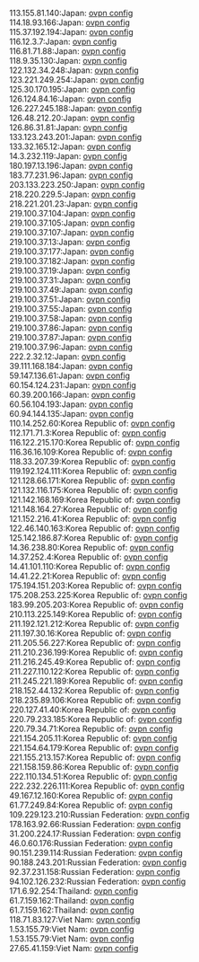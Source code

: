 113.155.81.140:Japan: [ovpn config](vpn/113_155_81_140.ovpn)  
114.18.93.166:Japan: [ovpn config](vpn/114_18_93_166.ovpn)  
115.37.192.194:Japan: [ovpn config](vpn/115_37_192_194.ovpn)  
116.12.3.7:Japan: [ovpn config](vpn/116_12_3_7.ovpn)  
116.81.71.88:Japan: [ovpn config](vpn/116_81_71_88.ovpn)  
118.9.35.130:Japan: [ovpn config](vpn/118_9_35_130.ovpn)  
122.132.34.248:Japan: [ovpn config](vpn/122_132_34_248.ovpn)  
123.221.249.254:Japan: [ovpn config](vpn/123_221_249_254.ovpn)  
125.30.170.195:Japan: [ovpn config](vpn/125_30_170_195.ovpn)  
126.124.84.16:Japan: [ovpn config](vpn/126_124_84_16.ovpn)  
126.227.245.188:Japan: [ovpn config](vpn/126_227_245_188.ovpn)  
126.48.212.20:Japan: [ovpn config](vpn/126_48_212_20.ovpn)  
126.86.31.81:Japan: [ovpn config](vpn/126_86_31_81.ovpn)  
133.123.243.201:Japan: [ovpn config](vpn/133_123_243_201.ovpn)  
133.32.165.12:Japan: [ovpn config](vpn/133_32_165_12.ovpn)  
14.3.232.119:Japan: [ovpn config](vpn/14_3_232_119.ovpn)  
180.197.13.196:Japan: [ovpn config](vpn/180_197_13_196.ovpn)  
183.77.231.96:Japan: [ovpn config](vpn/183_77_231_96.ovpn)  
203.133.223.250:Japan: [ovpn config](vpn/203_133_223_250.ovpn)  
218.220.229.5:Japan: [ovpn config](vpn/218_220_229_5.ovpn)  
218.221.201.23:Japan: [ovpn config](vpn/218_221_201_23.ovpn)  
219.100.37.104:Japan: [ovpn config](vpn/219_100_37_104.ovpn)  
219.100.37.105:Japan: [ovpn config](vpn/219_100_37_105.ovpn)  
219.100.37.107:Japan: [ovpn config](vpn/219_100_37_107.ovpn)  
219.100.37.13:Japan: [ovpn config](vpn/219_100_37_13.ovpn)  
219.100.37.177:Japan: [ovpn config](vpn/219_100_37_177.ovpn)  
219.100.37.182:Japan: [ovpn config](vpn/219_100_37_182.ovpn)  
219.100.37.19:Japan: [ovpn config](vpn/219_100_37_19.ovpn)  
219.100.37.31:Japan: [ovpn config](vpn/219_100_37_31.ovpn)  
219.100.37.49:Japan: [ovpn config](vpn/219_100_37_49.ovpn)  
219.100.37.51:Japan: [ovpn config](vpn/219_100_37_51.ovpn)  
219.100.37.55:Japan: [ovpn config](vpn/219_100_37_55.ovpn)  
219.100.37.58:Japan: [ovpn config](vpn/219_100_37_58.ovpn)  
219.100.37.86:Japan: [ovpn config](vpn/219_100_37_86.ovpn)  
219.100.37.87:Japan: [ovpn config](vpn/219_100_37_87.ovpn)  
219.100.37.96:Japan: [ovpn config](vpn/219_100_37_96.ovpn)  
222.2.32.12:Japan: [ovpn config](vpn/222_2_32_12.ovpn)  
39.111.168.184:Japan: [ovpn config](vpn/39_111_168_184.ovpn)  
59.147.136.61:Japan: [ovpn config](vpn/59_147_136_61.ovpn)  
60.154.124.231:Japan: [ovpn config](vpn/60_154_124_231.ovpn)  
60.39.200.166:Japan: [ovpn config](vpn/60_39_200_166.ovpn)  
60.56.104.193:Japan: [ovpn config](vpn/60_56_104_193.ovpn)  
60.94.144.135:Japan: [ovpn config](vpn/60_94_144_135.ovpn)  
110.14.252.60:Korea Republic of: [ovpn config](vpn/110_14_252_60.ovpn)  
112.171.71.3:Korea Republic of: [ovpn config](vpn/112_171_71_3.ovpn)  
116.122.215.170:Korea Republic of: [ovpn config](vpn/116_122_215_170.ovpn)  
116.36.16.109:Korea Republic of: [ovpn config](vpn/116_36_16_109.ovpn)  
118.33.207.39:Korea Republic of: [ovpn config](vpn/118_33_207_39.ovpn)  
119.192.124.111:Korea Republic of: [ovpn config](vpn/119_192_124_111.ovpn)  
121.128.66.171:Korea Republic of: [ovpn config](vpn/121_128_66_171.ovpn)  
121.132.116.175:Korea Republic of: [ovpn config](vpn/121_132_116_175.ovpn)  
121.142.168.169:Korea Republic of: [ovpn config](vpn/121_142_168_169.ovpn)  
121.148.164.27:Korea Republic of: [ovpn config](vpn/121_148_164_27.ovpn)  
121.152.216.41:Korea Republic of: [ovpn config](vpn/121_152_216_41.ovpn)  
122.46.140.163:Korea Republic of: [ovpn config](vpn/122_46_140_163.ovpn)  
125.142.186.87:Korea Republic of: [ovpn config](vpn/125_142_186_87.ovpn)  
14.36.238.80:Korea Republic of: [ovpn config](vpn/14_36_238_80.ovpn)  
14.37.252.4:Korea Republic of: [ovpn config](vpn/14_37_252_4.ovpn)  
14.41.101.110:Korea Republic of: [ovpn config](vpn/14_41_101_110.ovpn)  
14.41.22.21:Korea Republic of: [ovpn config](vpn/14_41_22_21.ovpn)  
175.194.151.203:Korea Republic of: [ovpn config](vpn/175_194_151_203.ovpn)  
175.208.253.225:Korea Republic of: [ovpn config](vpn/175_208_253_225.ovpn)  
183.99.205.203:Korea Republic of: [ovpn config](vpn/183_99_205_203.ovpn)  
210.113.225.149:Korea Republic of: [ovpn config](vpn/210_113_225_149.ovpn)  
211.192.121.212:Korea Republic of: [ovpn config](vpn/211_192_121_212.ovpn)  
211.197.30.16:Korea Republic of: [ovpn config](vpn/211_197_30_16.ovpn)  
211.205.56.227:Korea Republic of: [ovpn config](vpn/211_205_56_227.ovpn)  
211.210.236.199:Korea Republic of: [ovpn config](vpn/211_210_236_199.ovpn)  
211.216.245.49:Korea Republic of: [ovpn config](vpn/211_216_245_49.ovpn)  
211.227.110.122:Korea Republic of: [ovpn config](vpn/211_227_110_122.ovpn)  
211.245.221.189:Korea Republic of: [ovpn config](vpn/211_245_221_189.ovpn)  
218.152.44.132:Korea Republic of: [ovpn config](vpn/218_152_44_132.ovpn)  
218.235.89.106:Korea Republic of: [ovpn config](vpn/218_235_89_106.ovpn)  
220.127.41.40:Korea Republic of: [ovpn config](vpn/220_127_41_40.ovpn)  
220.79.233.185:Korea Republic of: [ovpn config](vpn/220_79_233_185.ovpn)  
220.79.34.71:Korea Republic of: [ovpn config](vpn/220_79_34_71.ovpn)  
221.154.205.11:Korea Republic of: [ovpn config](vpn/221_154_205_11.ovpn)  
221.154.64.179:Korea Republic of: [ovpn config](vpn/221_154_64_179.ovpn)  
221.155.213.157:Korea Republic of: [ovpn config](vpn/221_155_213_157.ovpn)  
221.158.159.86:Korea Republic of: [ovpn config](vpn/221_158_159_86.ovpn)  
222.110.134.51:Korea Republic of: [ovpn config](vpn/222_110_134_51.ovpn)  
222.232.226.111:Korea Republic of: [ovpn config](vpn/222_232_226_111.ovpn)  
49.167.12.160:Korea Republic of: [ovpn config](vpn/49_167_12_160.ovpn)  
61.77.249.84:Korea Republic of: [ovpn config](vpn/61_77_249_84.ovpn)  
109.229.123.210:Russian Federation: [ovpn config](vpn/109_229_123_210.ovpn)  
178.163.92.66:Russian Federation: [ovpn config](vpn/178_163_92_66.ovpn)  
31.200.224.17:Russian Federation: [ovpn config](vpn/31_200_224_17.ovpn)  
46.0.60.176:Russian Federation: [ovpn config](vpn/46_0_60_176.ovpn)  
90.151.239.114:Russian Federation: [ovpn config](vpn/90_151_239_114.ovpn)  
90.188.243.201:Russian Federation: [ovpn config](vpn/90_188_243_201.ovpn)  
92.37.231.158:Russian Federation: [ovpn config](vpn/92_37_231_158.ovpn)  
94.102.126.232:Russian Federation: [ovpn config](vpn/94_102_126_232.ovpn)  
171.6.92.254:Thailand: [ovpn config](vpn/171_6_92_254.ovpn)  
61.7.159.162:Thailand: [ovpn config](vpn/61_7_159_162.ovpn)  
61.7.159.162:Thailand: [ovpn config](vpn/61_7_159_162.ovpn)  
118.71.83.127:Viet Nam: [ovpn config](vpn/118_71_83_127.ovpn)  
1.53.155.79:Viet Nam: [ovpn config](vpn/1_53_155_79.ovpn)  
1.53.155.79:Viet Nam: [ovpn config](vpn/1_53_155_79.ovpn)  
27.65.41.159:Viet Nam: [ovpn config](vpn/27_65_41_159.ovpn)  
